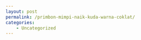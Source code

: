 ```yaml
---
layout: post
permalink: /primbon-mimpi-naik-kuda-warna-coklat/
categories:
    - Uncategorized
---
```


